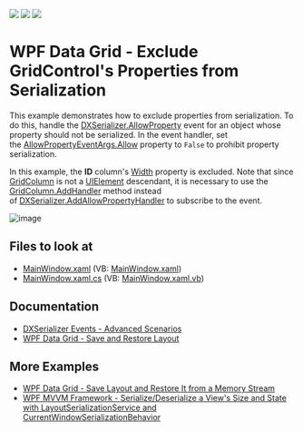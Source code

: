<!-- default badges list -->
![](https://img.shields.io/endpoint?url=https://codecentral.devexpress.com/api/v1/VersionRange/128652177/21.1.5%2B)
[![](https://img.shields.io/badge/Open_in_DevExpress_Support_Center-FF7200?style=flat-square&logo=DevExpress&logoColor=white)](https://supportcenter.devexpress.com/ticket/details/T158989)
[![](https://img.shields.io/badge/📖_How_to_use_DevExpress_Examples-e9f6fc?style=flat-square)](https://docs.devexpress.com/GeneralInformation/403183)
<!-- default badges end -->
# WPF Data Grid - Exclude GridControl's Properties from Serialization

This example demonstrates how to exclude properties from serialization. To do this, handle the [DXSerializer.AllowProperty](http://docs.devexpress.com/WPF/DevExpress.Xpf.Core.Serialization.DXSerializer.AllowProperty) event for an object whose property should not be serialized. In the event handler, set the [AllowPropertyEventArgs.Allow](http://docs.devexpress.com/WPF/DevExpress.Xpf.Core.Serialization.AllowPropertyEventArgs.Allow) property to `False` to prohibit property serialization.

In this example, the **ID** column's [Width](http://docs.devexpress.com/WPF/DevExpress.Xpf.Grid.BaseColumn.Width) property is excluded. Note that since [GridColumn](http://docs.devexpress.com/WPF/DevExpress.Xpf.Grid.GridColumn) is not a [UIElement](https://docs.microsoft.com/en-us/dotnet/api/system.windows.uielement) descendant, it is necessary to use the [GridColumn.AddHandler](https://docs.microsoft.com/en-us/dotnet/api/system.windows.contentelement.addhandler) method instead of [DXSerializer.AddAllowPropertyHandler](http://docs.devexpress.com/WPF/DevExpress.Xpf.Core.Serialization.DXSerializer.AddAllowPropertyHandler(System.Windows.DependencyObject-DevExpress.Xpf.Core.Serialization.AllowPropertyEventHandler)) to subscribe to the event.

![image](https://user-images.githubusercontent.com/65009440/172786765-c651fed7-45ad-4db9-80a4-f90db99b7b88.png)

<!-- default file list -->

## Files to look at

* [MainWindow.xaml](./CS/WpfApplication58/MainWindow.xaml) (VB: [MainWindow.xaml](./VB/WpfApplication58/MainWindow.xaml))
* [MainWindow.xaml.cs](./CS/WpfApplication58/MainWindow.xaml.cs) (VB: [MainWindow.xaml.vb](./VB/WpfApplication58/MainWindow.xaml.vb))

<!-- default file list end -->

## Documentation

* [DXSerializer Events - Advanced Scenarios](http://docs.devexpress.com/WPF/7410/common-concepts/saving-and-restoring-layouts/advanced-scenarios)
* [WPF Data Grid - Save and Restore Layout](http://docs.devexpress.com/WPF/6797/controls-and-libraries/data-grid/miscellaneous/save-and-restore-layout)

## More Examples

* [WPF Data Grid - Save Layout and Restore It from a Memory Stream](https://github.com/DevExpress-Examples/how-to-save-grid-layout-to-and-restore-it-from-a-memory-stream-e1655)
* [WPF MVVM Framework - Serialize/Deserialize a View's Size and State with LayoutSerializationService and CurrentWindowSerializationBehavior](https://github.com/DevExpress-Examples/wpf-mvvm-behaviors-currentwindowserializationbehavior)
